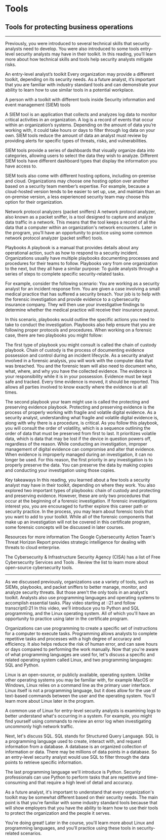# Tools

## Tools for protecting business operations

---

Previously, you were introduced to several technical skills that security analysts need to develop. You were also introduced to some tools entry-level security analysts may have in their toolkit. In this reading, you’ll learn more about how technical skills and tools help security analysts mitigate risks.

An entry-level analyst’s toolkit
Every organization may provide a different toolkit, depending on its security needs. As a future analyst, it’s important that you are familiar with industry standard tools and can demonstrate your ability to learn how to use similar tools in a potential workplace. 

A person with a toolkit with different tools inside
Security information and event management (SIEM) tools

A SIEM tool is an application that collects and analyzes log data to monitor critical activities in an organization. A log is a record of events that occur within an organization’s systems. Depending on the amount of data you’re working with, it could take hours or days to filter through log data on your own. SIEM tools reduce the amount of data an analyst must review by providing alerts for specific types of threats, risks, and vulnerabilities.

SIEM tools provide a series of dashboards that visually organize data into categories, allowing users to select the data they wish to analyze. Different SIEM tools have different dashboard types that display the information you have access to. 

SIEM tools also come with different hosting options, including on-premise and cloud. Organizations may choose one hosting option over another based on a security team member’s expertise. For example, because a cloud-hosted version tends to be easier to set up, use, and maintain than an on-premise version, a less experienced security team may choose this option for their organization.

Network protocol analyzers (packet sniffers)
A network protocol analyzer, also known as a packet sniffer, is a tool designed to capture and analyze data traffic in a network. This means that the tool keeps a record of all the data that a computer within an organization's network encounters. Later in the program, you’ll have an opportunity to practice using some common network protocol analyzer (packet sniffer) tools. 

Playbooks
A playbook is a manual that provides details about any operational action, such as how to respond to a security incident. Organizations usually have multiple playbooks documenting processes and procedures for their teams to follow. Playbooks vary from one organization to the next, but they all have a similar purpose: To guide analysts through a series of steps to complete specific security-related tasks. 

For example, consider the following scenario: You are working as a security analyst for an incident response firm. You are given a case involving a small medical practice that has suffered a security breach. Your job is to help with the forensic investigation and provide evidence to a cybersecurity insurance company. They will then use your investigative findings to determine whether the medical practice will receive their insurance payout. 

In this scenario, playbooks would outline the specific actions you need to take to conduct the investigation. Playbooks also help ensure that you are following proper protocols and procedures. When working on a forensic case, there are two playbooks you might follow:

The first type of playbook you might consult is called the chain of custody playbook. Chain of custody is the process of documenting evidence possession and control during an incident lifecycle. As a security analyst involved in a forensic analysis, you will work with the computer data that was breached. You and the forensic team will also need to document who, what, where, and why you have the collected evidence. The evidence is your responsibility while it is in your possession. Evidence must be kept safe and tracked. Every time evidence is moved, it should be reported. This allows all parties involved to know exactly where the evidence is at all times.

The second playbook your team might use is called the protecting and preserving evidence playbook. Protecting and preserving evidence is the process of properly working with fragile and volatile digital evidence. As a security analyst, understanding what fragile and volatile digital evidence is, along with why there is a procedure, is critical. As you follow this playbook, you will consult the order of volatility, which is a sequence outlining the order of data that must be preserved from first to last. It prioritizes volatile data, which is data that may be lost if the device in question powers off, regardless of the reason. While conducting an investigation, improper management of digital evidence can compromise and alter that evidence. When evidence is improperly managed during an investigation, it can no longer be used. For this reason, the first priority in any investigation is to properly preserve the data. You can preserve the data by making copies and conducting your investigation using those copies.

Key takeaways
In this reading, you learned about a few tools a security analyst may have in their toolkit, depending on where they work. You also explored two important types of playbooks: chain of custody and protecting and preserving evidence. However, these are only two procedures that occur at the beginning of a forensic investigation. If forensic investigations interest you, you are encouraged to further explore this career path or security practice. In the process, you may learn about forensic tools that you want to add to your toolkit. While all of the forensic components that make up an investigation will not be covered in this certificate program, some forensic concepts will be discussed in later courses.

Resources for more information
The Google Cybersecurity Action Team's 
Threat Horizon Report
 provides strategic intelligence for dealing with threats to cloud enterprise.

The Cybersecurity & Infrastructure Security Agency (CISA) has a list of 
Free Cybersecurity Services and Tools
. Review the list to learn more about open-source cybersecurity tools.


---

As we discussed previously, organizations use a variety of tools, such as SIEMs, playbooks, and packet sniffers to better manage, monitor, and analyze security threats. But those aren't the only tools in an analyst's toolkit. Analysts also use programming languages and operating systems to accomplish essential tasks.
Play video starting at ::21 and follow transcript0:21
In this video, we'll introduce you to Python and SQL programming, and the Linux operating system. All of which you'll have an opportunity to practice using later in the certificate program.

Organizations can use programming to create a specific set of instructions for a computer to execute tasks. Programming allows analysts to complete repetitive tasks and processes with a high degree of accuracy and efficiency. It also helps reduce the risk of human error, and can save hours or days compared to performing the work manually. Now that you're aware of what programming languages are used for, let's discuss a specific and related operating system called Linux, and two programming languages: SQL and Python.


Linux is an open-source, or publicly available, operating system. Unlike other operating systems you may be familiar with, for example MacOS or Windows, Linux relies on a command line as the primary user interface. Linux itself is not a programming language, but it does allow for the use of text-based commands between the user and the operating system. You'll learn more about Linux later in the program.


A common use of Linux for entry-level security analysts is examining logs to better understand what's occurring in a system. For example, you might find yourself using commands to review an error log when investigating uncommonly high network traffic.


Next, let's discuss SQL. SQL stands for Structured Query Language. SQL is a programming language used to create, interact with, and request information from a database. A database is an organized collection of information or data. There may be millions of data points in a database. So an entry-level security analyst would use SQL to filter through the data points to retrieve specific information.


The last programming language we'll introduce is Python. Security professionals can use Python to perform tasks that are repetitive and time-consuming and that require a high level of detail and accuracy.


As a future analyst, it's important to understand that every organization's toolkit may be somewhat different based on their security needs. The main point is that you're familiar with some industry standard tools because that will show employers that you have the ability to learn how to use their tools to protect the organization and the people it serves.


You're doing great! Later in the course, you'll learn more about Linux and programming languages, and you'll practice using these tools in security-related scenarios.